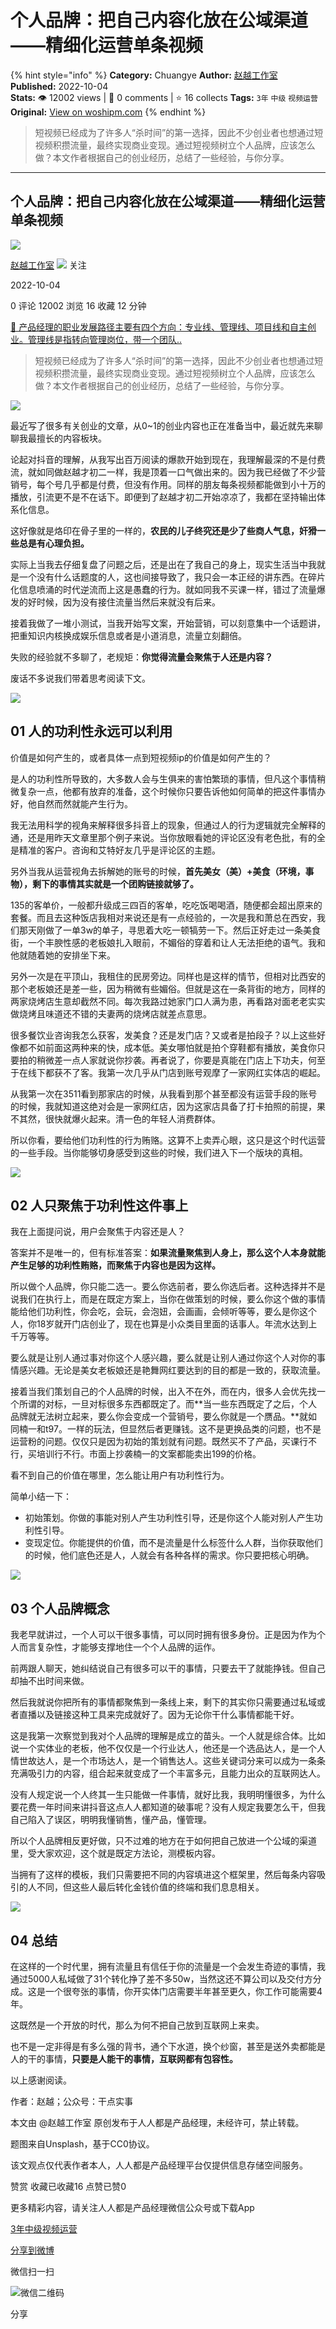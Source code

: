 # 个人品牌：把自己内容化放在公域渠道——精细化运营单条视频
{% hint style="info" %}
**Category:** Chuangye
**Author:** [赵越工作室](https://www.woshipm.com/u/1458436)
**Published:** 2022-10-04  
**Stats:** 👁️ 12002 views | 💬 0 comments | ⭐ 16 collects
**Tags:** `3年` `中级` `视频运营`
**Original:** [View on woshipm.com](https://www.woshipm.com/chuangye/5632674.html)
{% endhint %}
> 短视频已经成为了许多人“杀时间”的第一选择，因此不少创业者也想通过短视频积攒流量，最终实现商业变现。通过短视频树立个人品牌，应该怎么做？本文作者根据自己的创业经历，总结了一些经验，与你分享。

---

## 个人品牌：把自己内容化放在公域渠道——精细化运营单条视频

[![](https://static.woshipm.com/APP_U_202209_20220901001029_6681.jpg?imageView2/1/w/72/h/72/q/100)](https://www.woshipm.com/u/1458436)

[赵越工作室](https://www.woshipm.com/u/1458436) ![](https://static.woshipm.com/tag/1121_1@2x.png) 关注

2022-10-04

0 评论 12002 浏览 16 收藏 12 分钟

[🔗 产品经理的职业发展路径主要有四个方向：专业线、管理线、项目线和自主创业。管理线是指转向管理岗位，带一个团队..](https://ke.qidianla.com/courses/90pm)

> 短视频已经成为了许多人“杀时间”的第一选择，因此不少创业者也想通过短视频积攒流量，最终实现商业变现。通过短视频树立个人品牌，应该怎么做？本文作者根据自己的创业经历，总结了一些经验，与你分享。

![](https://image.woshipm.com/wp-files/2022/10/eR5ZPwaut9ZxoW5qooGV.jpg)

最近写了很多有关创业的文章，从0~1的创业内容也正在准备当中，最近就先来聊聊我最擅长的内容板块。

论起对抖音的理解，从我写出百万阅读的爆款开始到现在，我理解最深的不是付费流，就如同做赵越才初二一样，我是顶着一口气做出来的。因为我已经做了不少营销号，每个号几乎都是付费，但没有作用。同样的朋友每条视频都能做到小十万的播放，引流更不是不在话下。即便到了赵越才初二开始凉凉了，我都在坚持输出体系化信息。

这好像就是烙印在骨子里的一样的，**农民的儿子终究还是少了些商人气息，奸猾一些总是有心理负担。**

实际上当我去仔细复盘了问题之后，还是出在了我自己的身上，现实生活当中我就是一个没有什么话题度的人，这也间接导致了，我只会一本正经的讲东西。在碎片化信息喷涌的时代逆流而上这是愚蠢的行为。就如同我不买课一样，错过了流量爆发的好时候，因为没有接住流量当然后来就没有后来。

接着我做了一堆小测试，当我开始写文案，开始营销，可以刻意集中一个话题讲，把重知识内核换成娱乐信息或者是小道消息，流量立刻翻倍。

失败的经验就不多聊了，老规矩：**你觉得流量会聚焦于人还是内容？**

废话不多说我们带着思考阅读下文。

![](https://image.woshipm.com/wp-files/2022/10/YaksVysxcFRLfWWSTctr.jpeg)

## 01 人的功利性永远可以利用

价值是如何产生的，或者具体一点到短视频ip的价值是如何产生的？

是人的功利性所导致的，大多数人会与生俱来的害怕繁琐的事情，但凡这个事情稍微复杂一点，他都有放弃的准备，这个时候你只要告诉他如何简单的把这件事情办好，他自然而然就能产生行为。

我无法用科学的视角来解释很多抖音上的现象，但通过人的行为逻辑就完全解释的通，还是用昨天文章里那个例子来说。当你放眼看她的评论区没有老色批，有的全是精准的客户。咨询和艾特好友几乎是评论区的主题。

另外当我从运营视角去拆解她的账号的时候，**首先美女（美）+美食（环境，事物），剩下的事情其实就是一个团购链接就够了。**

135的客单价，一般都升级成三四百的客单，吃吃饭喝喝酒，随便都会超出原来的套餐。而且去这种饭店我相对来说还是有一点经验的，一次是我和萧总在西安，我们那天刚做了一单3w的单子，寻思着大吃一顿犒劳一下。然后正好走过一条美食街，一个丰腴性感的老板娘扎入眼前，不媚俗的穿着和让人无法拒绝的语气。我和他就随着她的安排坐下来。

另外一次是在平顶山，我租住的民房旁边。同样也是这样的情节，但相对比西安的那个老板娘还是差一些，因为稍微有些媚俗。但就是这在一条背街的地方，同样的两家烧烤店生意却截然不同。每次我路过她家门口人满为患，再看路对面老老实实做烧烤且味道还不错的夫妻两的烧烤店就差点意思。

很多餐饮业咨询我怎么获客，发美食？还是发门店？又或者是拍段子？以上这些好像都不如前面这两种来的快，成本低。美女哪怕就是拍个穿鞋都有播放，美食你只要拍的稍微差一点人家就说你抄袭。再者说了，你要是真能在门店上下功夫，何至于在线下都获不了客。我第一次几乎从门店到账号观摩了一家网红实体店的崛起。

从我第一次在3511看到那家店的时候，从我看到那个甚至都没有运营手段的账号的时候，我就知道这绝对会是一家网红店，因为这家店具备了打卡拍照的前提，果不其然，很快就爆火起来。清一色的年轻人消费群体。

所以你看，要给他们功利性的行为贿赂。这算不上卖弄心眼，这只是这个时代运营的一些手段。当你能够切身感受到这些的时候，我们进入下一个版块的真相。

![](https://image.woshipm.com/wp-files/2022/10/xWSs9WGKLjXuR8BOVrai.jpeg)

## 02 人只聚焦于功利性这件事上

我在上面提问说，用户会聚焦于内容还是人？

答案并不是唯一的，但有标准答案：**如果流量聚焦到人身上，那么这个人本身就能产生足够的功利性贿赂，而聚焦于内容也是因为这样。**

所以做个人品牌，你只能二选一。要么你选前者，要么你选后者。这种选择并不是说我们在执行上，而是在既定方案上，当你在做策划的时候，要么你这个做的事情能给他们功利性，你会吃，会玩，会泡妞，会画画，会倾听等等，要么是你这个人，你18岁就开门店创业了，现在也算是小众类目里面的话事人。年流水达到上千万等等。

要么就是让别人通过事对你这个人感兴趣，要么就是让别人通过你这个人对你的事情感兴趣。无论是美女老板娘还是艳舞网红要达到的目的都是一致的，获取流量。

接着当我们策划自己的个人品牌的时候，出入不在外，而在内，很多人会优先找一个所谓的对标，一旦对标很多东西都既定了。而**当一些东西既定了之后，个人品牌就无法树立起来，要么你会变成一个营销号，要么你就是一个赝品。**就如同楠一和t97。一样的玩法，但显然后者更赚钱。这不是更换品类的问题，也不是运营粉的问题。仅仅只是因为初始的策划就有问题。既然买不了产品，买课行不行，买培训行不行。市面上抄袭楠一的文案都能卖出199的价格。

看不到自己的价值在哪里，怎么能让用户有功利性行为。

简单小结一下：

*   初始策划。你做的事能对别人产生功利性引导，还是你这个人能对别人产生功利性引导。
*   变现定位。你能提供的价值，而不是流量是什么标签什么人群，当你获取他们的时候，他们底色还是人，人就会有各种各样的需求。你只要把核心明确。

![](https://image.woshipm.com/wp-files/2022/10/LzLJsTxS9uBHz1pNBMHF.jpeg)

## 03 个人品牌概念

我老早就讲过，一个人可以干很多事情，可以同时拥有很多身份。正是因为作为个人而言复杂性，才能够支撑地住一个个人品牌的运作。

前两跟人聊天，她纠结说自己有很多可以干的事情，只要去干了就能挣钱。但自己却抽不出时间来做。

然后我就说你把所有的事情都聚焦到一条线上来，剩下的其实你只需要通过私域或者直播以及链接这种工具来完成就好了。因为无论你干什么事情都能干好。

这是我第一次察觉到我对个人品牌的理解是成立的苗头。一个人就是综合体。比如说一个实体业的老板，他不仅仅是一个行业达人，他还是一个选品达人，是一个人情世故达人，是一个市场达人，是一个销售达人。这些关键词分来可以成为一条条充满吸引力的内容，组合起来就变成了一个丰富多元，且能力出众的互联网达人。

没有人规定说一个人终其一生只能做一件事情，就好比我，我明明懂很多，为什么要花费一年时间来讲抖音这点人人都知道的破事呢？没有人规定我要怎么干，但我自己陷入了误区，明明我懂销售，懂产品，懂管理。

所以个人品牌相反更好做，只不过难的地方在于如何把自己放进一个公域的渠道里，受大家欢迎，这个就是既定方法论，测模板内容。

当拥有了这样的模板，我们只需要把不同的内容填进这个框架里，然后每条内容吸引的人不同，但这些人最后转化金钱价值的终端和我们息息相关。

![](https://image.woshipm.com/wp-files/2022/10/8vCTw3knUNtDzu75jaDh.jpeg)

## 04 总结

在这样的一个时代里，拥有流量且有信任于你的流量是一个会发生奇迹的事情，我通过5000人私域做了31个转化挣了差不多50w，当然这还不算公司以及交付方分成。这是一个很夸张的事情，你开实体门店需要半年甚至更久，你工作可能需要4年。

这既然是一个开放的时代，那么为何不把自己放到互联网上来卖。

也不是一定非得是有多么强的背书，通个下水道，换个纱窗，甚至是送外卖都能是人的干的事情，**只要是人能干的事情，互联网都有包容性。**

以上感谢阅读。

作者：赵越；公众号：干点实事

本文由 @赵越工作室 原创发布于人人都是产品经理，未经许可，禁止转载。

题图来自Unsplash，基于CC0协议。

该文观点仅代表作者本人，人人都是产品经理平台仅提供信息存储空间服务。

赞赏 收藏已收藏16 点赞已赞0

更多精彩内容，请关注人人都是产品经理微信公众号或下载App

[3年](https://www.woshipm.com/tag/3%e5%b9%b4)[中级](https://www.woshipm.com/tag/%e4%b8%ad%e7%ba%a7)[视频运营](https://www.woshipm.com/tag/%e8%a7%86%e9%a2%91%e8%bf%90%e8%90%a5)

[分享到微博](https://service.weibo.com/share/share.php?appkey=2775287854&title=个人品牌：把自己内容化放在公域渠道——精细化运营单条视频&url=https://www.woshipm.com/chuangye/5632674.html&pic=https://image.woshipm.com/wp-files/2022/10/eR5ZPwaut9ZxoW5qooGV.jpg)

微信扫一扫

![微信二维码](https://api.pwmqr.com/qrcode/create/?url=https://www.woshipm.com/chuangye/5632674.html)

分享